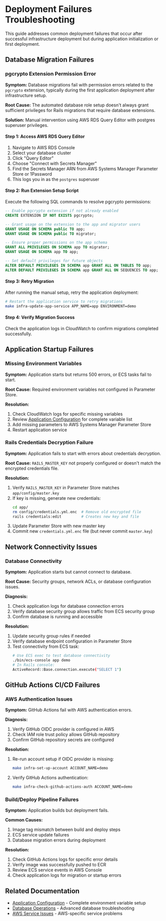 # Deployment Failures Troubleshooting

This guide addresses common deployment failures that occur after successful infrastructure deployment but during application initialization or first deployment.

## Database Migration Failures

### pgcrypto Extension Permission Error

**Symptom:** Database migrations fail with permission errors related to the `pgcrypto` extension, typically during the first application deployment after infrastructure setup.

**Root Cause:** The automated database role setup doesn't always grant sufficient privileges for Rails migrations that require database extensions.

**Solution:** Manual intervention using AWS RDS Query Editor with postgres superuser privileges.

#### Step 1: Access AWS RDS Query Editor

1. Navigate to AWS RDS Console
2. Select your database cluster
3. Click "Query Editor"
4. Choose "Connect with Secrets Manager"
5. Find the Secrets Manager ARN from AWS Systems Manager Parameter Store or 1Password
6. This logs you in as the `postgres` superuser

#### Step 2: Run Extension Setup Script

Execute the following SQL commands to resolve pgcrypto permissions:

```sql
-- Enable pgcrypto extension if not already enabled
CREATE EXTENSION IF NOT EXISTS pgcrypto;

-- Grant usage on the extension to the app and migrator users
GRANT USAGE ON SCHEMA public TO app;
GRANT USAGE ON SCHEMA public TO migrator;

-- Ensure proper permissions on the app schema
GRANT ALL PRIVILEGES ON SCHEMA app TO migrator;
GRANT USAGE ON SCHEMA app TO app;

-- Set default privileges for future objects
ALTER DEFAULT PRIVILEGES IN SCHEMA app GRANT ALL ON TABLES TO app;
ALTER DEFAULT PRIVILEGES IN SCHEMA app GRANT ALL ON SEQUENCES TO app;
```

#### Step 3: Retry Migration

After running the manual setup, retry the application deployment:

```bash
# Restart the application service to retry migrations
make infra-update-app-service APP_NAME=app ENVIRONMENT=demo
```

#### Step 4: Verify Migration Success

Check the application logs in CloudWatch to confirm migrations completed successfully.

## Application Startup Failures

### Missing Environment Variables

**Symptom:** Application starts but returns 500 errors, or ECS tasks fail to start.

**Root Cause:** Required environment variables not configured in Parameter Store.

**Resolution:**
1. Check CloudWatch logs for specific missing variables
2. Review [Application Configuration](../application/application-configuration.md) for complete variable list
3. Add missing parameters to AWS Systems Manager Parameter Store
4. Restart application service

### Rails Credentials Decryption Failure

**Symptom:** Application fails to start with errors about credentials decryption.

**Root Cause:** `RAILS_MASTER_KEY` not properly configured or doesn't match the encrypted credentials file.

**Resolution:**
1. Verify `RAILS_MASTER_KEY` in Parameter Store matches `app/config/master.key`
2. If key is missing, generate new credentials:
   ```bash
   cd app/
   rm config/credentials.yml.enc  # Remove old encrypted file
   rails credentials:edit         # Creates new key and file
   ```
3. Update Parameter Store with new master key
4. Commit new `credentials.yml.enc` file (but never commit `master.key`)

## Network Connectivity Issues

### Database Connectivity

**Symptom:** Application starts but cannot connect to database.

**Root Cause:** Security groups, network ACLs, or database configuration issues.

**Diagnosis:**
1. Check application logs for database connection errors
2. Verify database security group allows traffic from ECS security group
3. Confirm database is running and accessible

**Resolution:**
1. Update security group rules if needed
2. Verify database endpoint configuration in Parameter Store
3. Test connectivity from ECS task:
   ```bash
   # Use ECS exec to test database connectivity
   ./bin/ecs-console app demo
   # In Rails console:
   ActiveRecord::Base.connection.execute("SELECT 1")
   ```

## GitHub Actions CI/CD Failures

### AWS Authentication Issues

**Symptom:** GitHub Actions fail with AWS authentication errors.

**Diagnosis:**
1. Verify GitHub OIDC provider is configured in AWS
2. Check IAM role trust policy allows GitHub repository
3. Confirm GitHub repository secrets are configured

**Resolution:**
1. Re-run account setup if OIDC provider is missing:
   ```bash
   make infra-set-up-account ACCOUNT_NAME=demo
   ```
2. Verify GitHub Actions authentication:
   ```bash
   make infra-check-github-actions-auth ACCOUNT_NAME=demo
   ```

### Build/Deploy Pipeline Failures

**Symptom:** Application builds but deployment fails.

**Common Causes:**
1. Image tag mismatch between build and deploy steps
2. ECS service update failures
3. Database migration errors during deployment

**Resolution:**
1. Check GitHub Actions logs for specific error details
2. Verify image was successfully pushed to ECR
3. Review ECS service events in AWS Console
4. Check application logs for migration or startup errors

## Related Documentation

- [Application Configuration](../application/application-configuration.md) - Complete environment variable setup
- [Database Operations](../operations/database-operations.md) - Advanced database troubleshooting
- [AWS Service Issues](./aws-service-issues.md) - AWS-specific service problems

